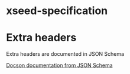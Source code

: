 # xseed-specification

# Extra headers

Extra headers are documented in JSON Schema

[Docson documentation from JSON Schema](https://lbovet.github.io/docson/#https://iris-edu.github.io/xseed-specification/ExtraHeaders/all-schemas.json)

